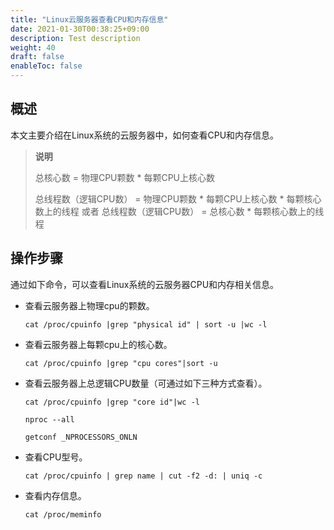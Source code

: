 ```yaml
---
title: "Linux云服务器查看CPU和内存信息"
date: 2021-01-30T00:38:25+09:00
description: Test description
weight: 40
draft: false
enableToc: false
---
```


## **概述**

本文主要介绍在Linux系统的云服务器中，如何查看CPU和内存信息。

>**说明**
>
>总核心数 = 物理CPU颗数 * 每颗CPU上核心数
>
>总线程数（逻辑CPU数） = 物理CPU颗数 * 每颗CPU上核心数 * 每颗核心数上的线程  或者 总线程数（逻辑CPU数） = 总核心数 * 每颗核心数上的线程

## 操作步骤

通过如下命令，可以查看Linux系统的云服务器CPU和内存相关信息。

- 查看云服务器上物理cpu的颗数。

  ```
  cat /proc/cpuinfo |grep "physical id" | sort -u |wc -l
  ```

- 查看云服务器上每颗cpu上的核心数。

  ```
  cat /proc/cpuinfo |grep "cpu cores"|sort -u
  ```

- 查看云服务器上总逻辑CPU数量（可通过如下三种方式查看）。

  ```
  cat /proc/cpuinfo |grep "core id"|wc -l
  ```

  ```
  nproc --all
  ```

  ```
  getconf _NPROCESSORS_ONLN
  ```

- 查看CPU型号。

  ```
  cat /proc/cpuinfo | grep name | cut -f2 -d: | uniq -c
  ```

- 查看内存信息。

  ```
  cat /proc/meminfo
  ```

